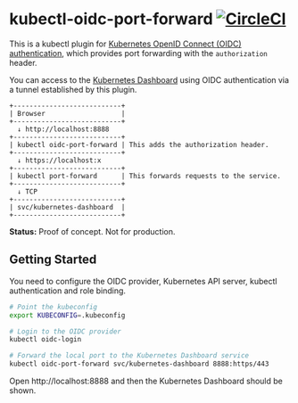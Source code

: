 # kubectl-oidc-port-forward [![CircleCI](https://circleci.com/gh/int128/kubectl-oidc-port-forward.svg?style=shield)](https://circleci.com/gh/int128/kubectl-oidc-port-forward)

This is a kubectl plugin for [Kubernetes OpenID Connect (OIDC) authentication](https://kubernetes.io/docs/reference/access-authn-authz/authentication/#openid-connect-tokens), which provides port forwarding with the `authorization` header.

You can access to the [Kubernetes Dashboard](https://github.com/kubernetes/dashboard) using OIDC authentication via a tunnel established by this plugin.

```
+---------------------------+
| Browser                   |
+---------------------------+
  ↓ http://localhost:8888
+---------------------------+
| kubectl oidc-port-forward | This adds the authorization header.
+---------------------------+
  ↓ https://localhost:x
+---------------------------+
| kubectl port-forward      | This forwards requests to the service.
+---------------------------+
  ↓ TCP
+---------------------------+
| svc/kubernetes-dashboard  |
+---------------------------+
```

**Status:** Proof of concept. Not for production.


## Getting Started

You need to configure the OIDC provider, Kubernetes API server, kubectl authentication and role binding.

```sh
# Point the kubeconfig
export KUBECONFIG=.kubeconfig

# Login to the OIDC provider
kubectl oidc-login

# Forward the local port to the Kubernetes Dashboard service
kubectl oidc-port-forward svc/kubernetes-dashboard 8888:https/443
```

Open http://localhost:8888 and then the Kubernetes Dashboard should be shown.

